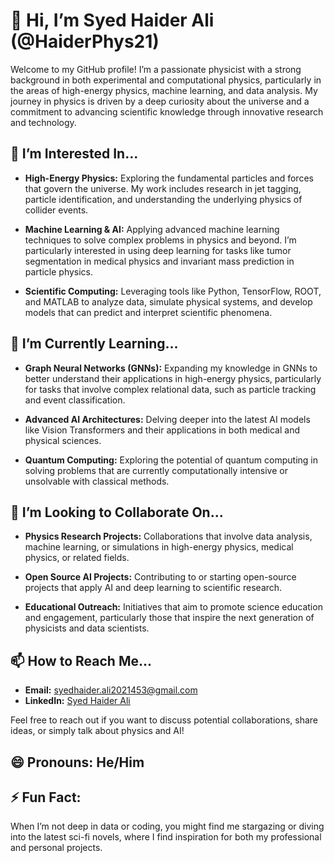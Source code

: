 # 👋 Hi, I’m Syed Haider Ali (@HaiderPhys21)

Welcome to my GitHub profile! I’m a passionate physicist with a strong background in both experimental and computational physics, particularly in the areas of high-energy physics, machine learning, and data analysis. My journey in physics is driven by a deep curiosity about the universe and a commitment to advancing scientific knowledge through innovative research and technology.

## 👀 I’m Interested In...

- **High-Energy Physics:** Exploring the fundamental particles and forces that govern the universe. My work includes research in jet tagging, particle identification, and understanding the underlying physics of collider events.
  
- **Machine Learning & AI:** Applying advanced machine learning techniques to solve complex problems in physics and beyond. I’m particularly interested in using deep learning for tasks like tumor segmentation in medical physics and invariant mass prediction in particle physics.

- **Scientific Computing:** Leveraging tools like Python, TensorFlow, ROOT, and MATLAB to analyze data, simulate physical systems, and develop models that can predict and interpret scientific phenomena.

## 🌱 I’m Currently Learning...

- **Graph Neural Networks (GNNs):** Expanding my knowledge in GNNs to better understand their applications in high-energy physics, particularly for tasks that involve complex relational data, such as particle tracking and event classification.

- **Advanced AI Architectures:** Delving deeper into the latest AI models like Vision Transformers and their applications in both medical and physical sciences.

- **Quantum Computing:** Exploring the potential of quantum computing in solving problems that are currently computationally intensive or unsolvable with classical methods.

## 💞️ I’m Looking to Collaborate On...

- **Physics Research Projects:** Collaborations that involve data analysis, machine learning, or simulations in high-energy physics, medical physics, or related fields.
  
- **Open Source AI Projects:** Contributing to or starting open-source projects that apply AI and deep learning to scientific research.

- **Educational Outreach:** Initiatives that aim to promote science education and engagement, particularly those that inspire the next generation of physicists and data scientists.

## 📫 How to Reach Me...

- **Email:** [syedhaider.ali2021453@gmail.com](mailto:syedhaider.ali2021453@gmail.com)
- **LinkedIn:** [Syed Haider Ali](https://www.linkedin.com/in/syed-haider-ali-h)
  
Feel free to reach out if you want to discuss potential collaborations, share ideas, or simply talk about physics and AI!

## 😄 Pronouns: He/Him

## ⚡ Fun Fact:

When I’m not deep in data or coding, you might find me stargazing or diving into the latest sci-fi novels, where I find inspiration for both my professional and personal projects.

